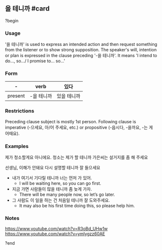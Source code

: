 ## 을 테니까 #card
?begin
### Usage
'을 테니까'  is used to express an intended action and then request something from the listener or to show strong supposition. The speaker's will, intention or plan is expressed in the clause preceding '-을 테니까'. It means 'I intend to do..., so.../ I promise to... so...'
### Form
| -       | verb   | 있다     |
| ------- | ------ | ------ |
| present | -을 테니까 | 있을 테니까 |
### Restrictions
Preceding clause subject is mostly 1st person. Following clause is imperative (-으세요, 아/어 주세요, etc.) or propositive (-읍시다, -을까요, -는 게 어때요).
### Examples
제가 청소할게요
아니에요. 청소는 제가 할 테니까 가은씨는 설거지를 좀 해 주세요

선생님, 이해가 안돼요
다시 설명할 테니까 잘 들으세요

* 내가 여기서 기다릴 테니까 너는 먼저 가 있어.
	* I will be waiting here, so you can go first.
* 지금 가면 사람들이 많을 테니까 좀 늦게 가자.
	* There will be many people now, so let’s go later.
* 그 사람도 이 일을 하는 건 처음일 테니까 잘 도와주세요.
	* It may also be his first time doing this, so please help him.
### Notes
https://www.youtube.com/watch?v=R3oBd_UHw1w
https://www.youtube.com/watch?v=ymlygzz60AE
<!--SR:!2025-06-30,5,230-->
?end
